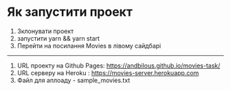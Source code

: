 # Як запустити проект
1. Зклонувати проект
2. запустити yarn && yarn start
3. Перейти на посилання Movies в лівому сайдбарі
-----
1. URL проекту на Github Pages: https://andbilous.github.io/movies-task/
2. URL серверу на Heroku : https://movies-server.herokuapp.com
3. Файл для аплоаду  -  sample_movies.txt
